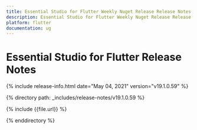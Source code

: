 ```yaml
---
title: Essential Studio for Flutter Weekly Nuget Release Release Notes  
description: Essential Studio for Flutter Weekly Nuget Release Release Notes  
platform: flutter
documentation: ug
---
```


# Essential Studio for Flutter  Release Notes  

{% include release-info.html date="May 04, 2021"  version="v19.1.0.59" %} 


{% directory path: _includes/release-notes/v19.1.0.59
 %}

{% include {{file.url}} %}

{% enddirectory %}